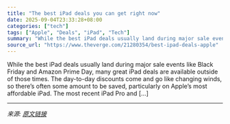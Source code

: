 ```yaml
---
title: "The best iPad deals you can get right now"
date: 2025-09-04T23:33:28+08:00
categories: ["tech"]
tags: ["Apple", "Deals", "iPad", "Tech"]
summary: "While the best iPad deals usually land during major sale events like Black Friday and Amazon Prime Day,&#160;many great iPad deals are available outside of those times. The day-to-day discounts come a"
source_url: "https://www.theverge.com/21280354/best-ipad-deals-apple"
---
```


While the best iPad deals usually land during major sale events like Black Friday and Amazon Prime Day,&#160;many great iPad deals are available outside of those times. The day-to-day discounts come and go like changing winds, so there’s often some amount to be saved, particularly on Apple’s most affordable iPad. The most recent&#160;iPad Pro and [&#8230;]

---

*来源: [原文链接](https://www.theverge.com/21280354/best-ipad-deals-apple)*
